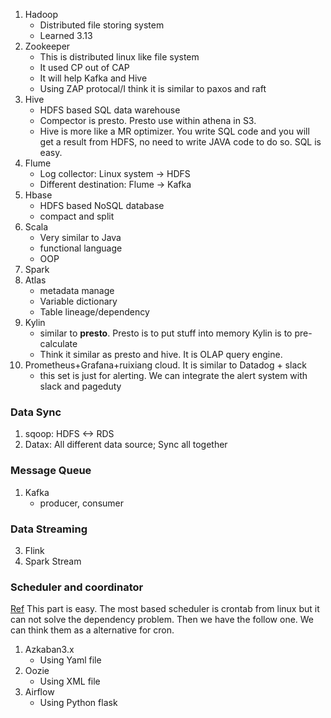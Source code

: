 1. Hadoop
    - Distributed file storing system
    - Learned 3.13
3. Zookeeper
    - This is distributed linux like file system
    - It used CP out of CAP
    - It will help Kafka and Hive
    - Using ZAP protocal/I think it is similar to paxos and raft
5. Hive
    - HDFS based SQL data warehouse 
    - Compector is presto. Presto use within athena in S3.
    - Hive is more like a MR optimizer. You write SQL code and you will get a result from HDFS, no need to write JAVA code to do so. SQL is easy.
6. Flume
    - Log collector: Linux system -> HDFS
    - Different destination: Flume -> Kafka
8. Hbase
    - HDFS based NoSQL database
    - compact and split
9. Scala
    - Very similar to Java
    - functional language
    - OOP
11. Spark
12. Atlas
    - metadata manage
    - Variable dictionary
    - Table lineage/dependency
12. Kylin
    - similar to **presto**. Presto is to put stuff into memory Kylin is to pre-calculate
    - Think it similar as presto and hive. It is OLAP query engine.
14. Prometheus+Grafana+ruixiang cloud. It is similar to Datadog + slack
    - this set is just for alerting. We can integrate the alert system with slack and pageduty
### Data Sync
1. sqoop: HDFS <-> RDS
2. Datax: All different data source; Sync all together
### Message Queue
1. Kafka
    - producer, consumer
### Data Streaming
3. Flink
4. Spark Stream


### Scheduler and coordinator
[Ref](https://www.jdon.com/workflow/Airflow-vs-Azkaban-vs-Conductor-vs-Oozie-vs-Amazon-Step-Functions.html)
This part is easy. The most based scheduler is crontab from linux but it can not solve the dependency problem. Then we have the follow one. We can think them as a alternative for cron.
1. Azkaban3.x
    - Using Yaml file 
2. Oozie
    - Using XML file
3. Airflow
    - Using Python flask 
